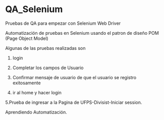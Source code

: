 # QA_Selenium
Pruebas de QA para empezar con Selenium Web Driver

Automatización de pruebas en Selenium usando el patron de diseño POM (Page Object Model)

Algunas de las pruebas realizadas son

1. login

2. Completar los campos de Usuario

3. Confirmar mensaje de usuario de que el usuario se registro exitosamente

4. ir al home y hacer login

5.Prueba de ingresar a la Pagina de UFPS-Divisist-Iniciar session.

Aprendiendo Automatización.
